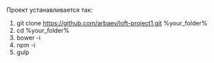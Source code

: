 Проект устанавливается так:

1. git clone https://github.com/arbaev/loft-project1.git %your_folder%
2. cd %your_folder%
3. bower -i
4. npm -i
5. gulp